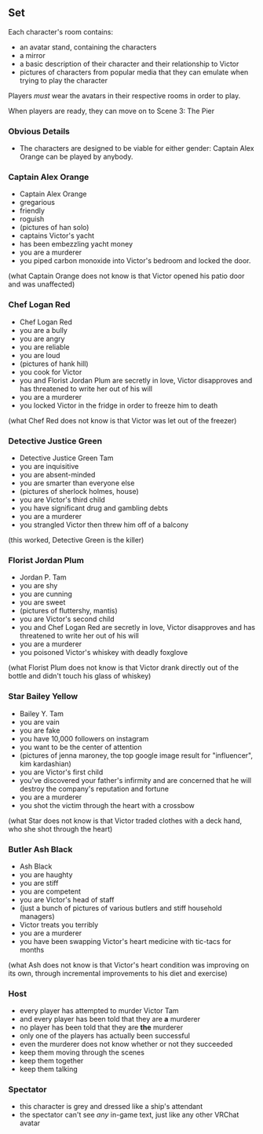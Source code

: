 ## Set
Each character's room contains:
* an avatar stand, containing the characters
* a mirror
* a basic description of their character and their relationship to Victor
* pictures of characters from popular media that they can emulate when trying to play the character

Players _must_ wear the avatars in their respective rooms in order to play. 

When players are ready, they can move on to Scene 3: The Pier
### Obvious Details
* The characters are designed to be viable for either gender: Captain Alex Orange can be played by anybody. 
### Captain Alex Orange
* Captain Alex Orange
* gregarious
* friendly
* roguish
* (pictures of han solo)
* captains Victor's yacht
* has been embezzling yacht money
* you are a murderer
* you piped carbon monoxide into Victor's bedroom and locked the door.

(what Captain Orange does not know is that Victor opened his patio door and was unaffected)
### Chef Logan Red
* Chef Logan Red
* you are a bully
* you are angry
* you are reliable
* you are loud
* (pictures of hank hill)
* you cook for Victor
* you and Florist Jordan Plum are secretly in love, Victor disapproves and has threatened to write her out of his will
* you are a murderer
* you locked Victor in the fridge in order to freeze him to death

(what Chef Red does not know is that Victor was let out of the freezer)
### Detective Justice Green
* Detective Justice Green Tam
* you are inquisitive
* you are absent-minded
* you are smarter than everyone else
* (pictures of sherlock holmes, house)
* you are Victor's third child
* you have significant drug and gambling debts
* you are a murderer
* you strangled Victor then threw him off of a balcony

(this worked, Detective Green is the killer)
### Florist Jordan Plum
* Jordan P. Tam
* you are shy
* you are cunning
* you are sweet
* (pictures of fluttershy, mantis)
* you are Victor's second child
* you and Chef Logan Red are secretly in love, Victor disapproves and has threatened to write her out of his will
* you are a murderer
* you poisoned Victor's whiskey with deadly foxglove

(what Florist Plum does not know is that Victor drank directly out of the bottle and didn't touch his glass of whiskey)
### Star Bailey Yellow
* Bailey Y. Tam
* you are vain
* you are fake
* you have 10,000 followers on instagram
* you want to be the center of attention
* (pictures of jenna maroney, the top google image result for "influencer", kim kardashian)
* you are Victor's first child
* you've discovered your father's infirmity and are concerned that he will destroy the company's reputation and fortune
* you are a murderer
* you shot the victim through the heart with a crossbow

(what Star does not know is that Victor traded clothes with a deck hand, who she shot through the heart)

### Butler Ash Black
* Ash Black
* you are haughty
* you are stiff
* you are competent
* you are Victor's head of staff
* (just a bunch of pictures of various butlers and stiff household managers)
* Victor treats you terribly
* you are a murderer
* you have been swapping Victor's heart medicine with tic-tacs for months

(what Ash does not know is that Victor's heart condition was improving on its own, through incremental improvements to his diet and exercise)
### Host
 * every player has attempted to murder Victor Tam
 * and every player has been told that they are **a** murderer
 * no player has been told that they are **the** murderer
 * only one of the players has actually been successful
 * even the murderer does not know whether or not they succeeded
 * keep them moving through the scenes
 * keep them together
 * keep them talking

### Spectator
 * this character is grey and dressed like a ship's attendant
 * the spectator can't see _any_ in-game text, just like any other VRChat avatar